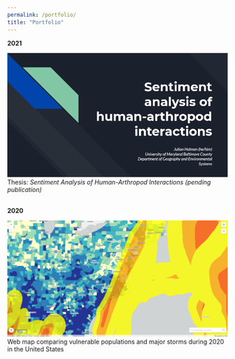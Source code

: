 ```yaml
---
permalink: /portfolio/
title: "Portfolio"
---
```


<b>2021</b><br>
<div class="img__wrap"><img class="img__img" src="/assets/images/presscreencap_thesis.png" alt="Sentiment Analysis of Human-Arthropod Interactions"/>
  Thesis: <i>Sentiment Analysis of Human-Arthropod Interactions (pending publication)</i>
</div><br>


<b>2020</b>
<div class="img__wrap">
  <a href="https://codepen.io/easternhercules/full/RwRJwag" title="Web map comparing vulnerable populations and major storms during 2020 in the United States"><img class="img__img" src="/assets/images/mapscreencap_stormvuln.png" alt="Web map comparing vulnerable populations and major storms during 2020 in the United States"/></a>
Web map comparing vulnerable populations and major storms during 2020 in the United States
</div>

